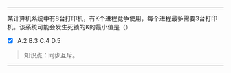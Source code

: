 ---
某计算机系统中有8台打印机，有K个进程竞争使用，每个进程最多需要3台打印机。该系统可能会发生死锁的K的最小值是（）
- [x] A.2 B.3 C.4 D.5

> 知识点：同步互斥。

---